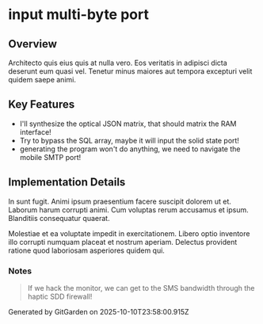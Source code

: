 # input multi-byte port

## Overview
Architecto quis eius quis at nulla vero. Eos veritatis in adipisci dicta deserunt eum quasi vel. Tenetur minus maiores aut tempora excepturi velit quidem saepe animi.

## Key Features
- I'll synthesize the optical JSON matrix, that should matrix the RAM interface!
- Try to bypass the SQL array, maybe it will input the solid state port!
- generating the program won't do anything, we need to navigate the mobile SMTP port!

## Implementation Details
In sunt fugit. Animi ipsum praesentium facere suscipit dolorem ut et. Laborum harum corrupti animi. Cum voluptas rerum accusamus et ipsum. Blanditiis consequatur quaerat.
 Molestiae et ea voluptate impedit in exercitationem. Libero optio inventore illo corrupti numquam placeat et nostrum aperiam. Delectus provident ratione quod laboriosam asperiores quidem qui.

### Notes
> If we hack the monitor, we can get to the SMS bandwidth through the haptic SDD firewall!

Generated by GitGarden on 2025-10-10T23:58:00.915Z